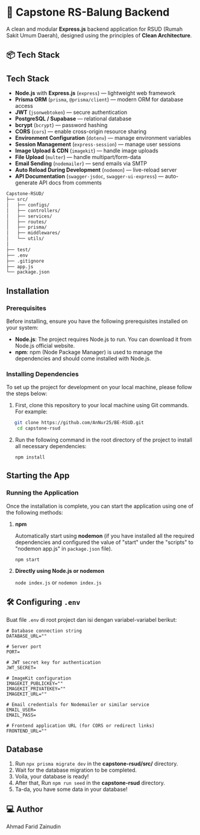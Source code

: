 # 🏥 Capstone RS-Balung Backend

A clean and modular **Express.js** backend application for RSUD (Rumah Sakit Umum Daerah), designed using the principles of **Clean Architecture**.

## 📦 Tech Stack

## Tech Stack

- **Node.js** with **Express.js** (`express`) — lightweight web framework
- **Prisma ORM** (`prisma`, `@prisma/client`) — modern ORM for database access
- **JWT** (`jsonwebtoken`) — secure authentication
- **PostgreSQL / Supabase** — relational database
- **bcrypt** (`bcrypt`) — password hashing
- **CORS** (`cors`) — enable cross-origin resource sharing
- **Environment Configuration** (`dotenv`) — manage environment variables
- **Session Management** (`express-session`) — manage user sessions
- **Image Upload & CDN** (`imagekit`) — handle image uploads
- **File Upload** (`multer`) — handle multipart/form-data
- **Email Sending** (`nodemailer`) — send emails via SMTP
- **Auto Reload During Development** (`nodemon`) — live-reload server
- **API Documentation** (`swagger-jsdoc`, `swagger-ui-express`) — auto-generate API docs from comments

```bash
Capstone-RSUD/
├── src/
│   ├── configs/
│   ├── controllers/
│   ├── services/
│   ├── routes/
│   ├── prisma/
│   ├── middlewares/
│   └── utils/
│
├── test/
├── .env
├── .gitignore
├── app.js
└── package.json
```

## Installation

### Prerequisites

Before installing, ensure you have the following prerequisites installed on your system:

- **Node.js**: The project requires Node.js to run. You can download it from Node.js official website.
- **npm**: npm (Node Package Manager) is used to manage the dependencies and should come installed with Node.js.

### Installing Dependencies

To set up the project for development on your local machine, please follow the steps below:

1. First, clone this repository to your local machine using Git commands. For example:

```bash
   git clone https://github.com/AnNur25/BE-RSUD.git
    cd capstone-rsud
```

2. Run the following command in the root directory of the project to install all necessary dependencies:

   `npm install`

## Starting the App

### Running the Application

Once the installation is complete, you can start the application using one of the following methods:

1. **npm**

   Automatically start using **nodemon** (if you have installed all the required dependencies and configured the value of "start" under the "scripts" to "nodemon app.js" in `package.json` file).

   `npm start`

2. **Directly using Node.js or nodemon**

   `node index.js` or `nodemon index.js`

## 🛠️ Configuring `.env`

Buat file `.env` di root project dan isi dengan variabel-variabel berikut:

```env
# Database connection string
DATABASE_URL=""

# Server port
PORT=

# JWT secret key for authentication
JWT_SECRET=

# ImageKit configuration
IMAGEKIT_PUBLICKEY=""
IMAGEKIT_PRIVATEKEY=""
IMAGEKIT_URL=""

# Email credentials for Nodemailer or similar service
EMAIL_USER=
EMAIL_PASS=

# Frontend application URL (for CORS or redirect links)
FRONTEND_URL=""
```

## Database
1. Run `npx prisma migrate dev` in the **capstone-rsud/src/** directory.
2. Wait for the database migration to be completed.
3. Voila, your database is ready!
4. After that, Run `npm run seed` in the **capstone-rsud** directory.
5. Ta-da, you have some data in your database!


## ‍💻 Author
Ahmad Farid Zainudin
